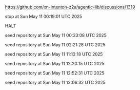 https://github.com/xn-intenton-z2a/agentic-lib/discussions/1319


stop at Sun May 11 00:19:01 UTC 2025

HALT

seed repository at Sun May 11 00:33:08 UTC 2025

seed repository at Sun May 11 02:21:28 UTC 2025

seed repository at Sun May 11 11:13:18 UTC 2025

seed repository at Sun May 11 12:20:15 UTC 2025

seed repository at Sun May 11 12:52:31 UTC 2025

seed repository at Sun May 11 13:06:32 UTC 2025
